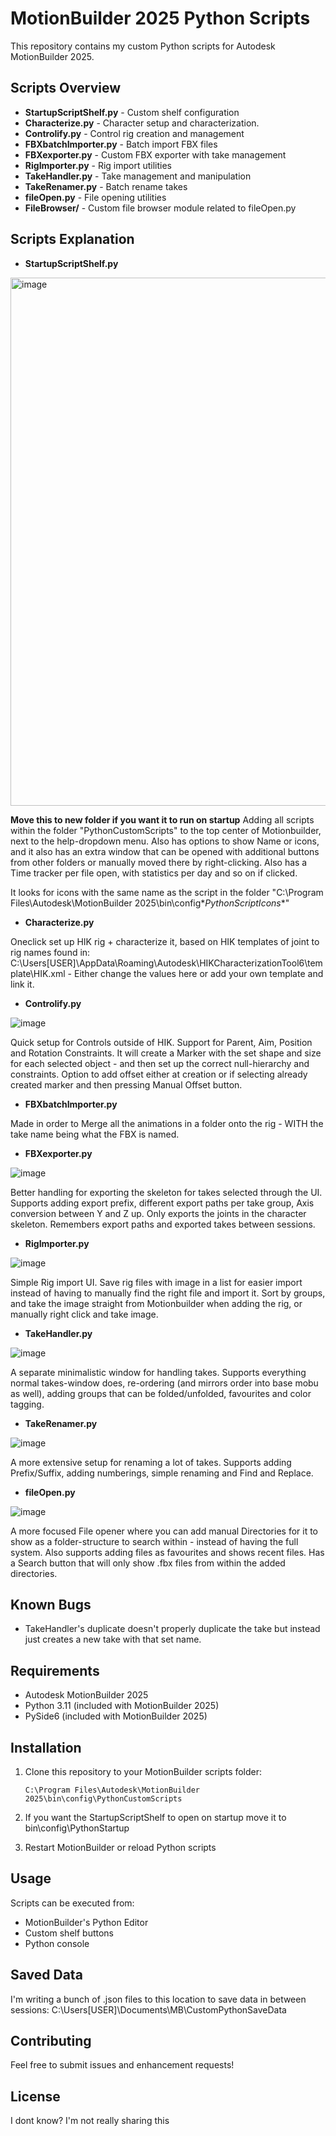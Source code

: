 # MotionBuilder 2025 Python Scripts

This repository contains my custom Python scripts for Autodesk MotionBuilder 2025.

## Scripts Overview

- **StartupScriptShelf.py** - Custom shelf configuration 
- **Characterize.py** - Character setup and characterization. 
- **Controlify.py** - Control rig creation and management
- **FBXbatchImporter.py** - Batch import FBX files
- **FBXexporter.py** - Custom FBX exporter with take management
- **RigImporter.py** - Rig import utilities
- **TakeHandler.py** - Take management and manipulation
- **TakeRenamer.py** - Batch rename takes
- **fileOpen.py** - File opening utilities
- **FileBrowser/** - Custom file browser module related to fileOpen.py

## Scripts Explanation

- **StartupScriptShelf.py**
<img width="845" alt="image" src="https://github.com/user-attachments/assets/b90fbf6b-b2f6-465b-8222-1e5631f30f3c" />

**Move this to new folder if you want it to run on startup**
Adding all scripts within the folder "PythonCustomScripts" to the top center of Motionbuilder, next to the help-dropdown menu. Also has options to show Name or icons, and it also has an extra window that can be opened with additional buttons from other folders or manually moved there by right-clicking. Also has a Time tracker per file open, with statistics per day and so on if clicked.

It looks for icons with the same name as the script in the folder "C:\Program Files\Autodesk\MotionBuilder 2025\bin\config\**PythonScriptIcons**"

- **Characterize.py**

Oneclick set up HIK rig + characterize it, based on HIK templates of joint to rig names found in: C:\Users\[USER]\AppData\Roaming\Autodesk\HIKCharacterizationTool6\template\HIK.xml - Either change the values here or add your own template and link it.
- **Controlify.py**

![image](https://github.com/user-attachments/assets/8104be3f-cccc-4c80-ac4e-1332e5ef2e76)


Quick setup for Controls outside of HIK. Support for Parent, Aim, Position and Rotation Constraints. It will create a Marker with the set shape and size for each selected object - and then set up the correct null-hierarchy and constraints. Option to add offset either at creation or if selecting already created marker and then pressing Manual Offset button.
- **FBXbatchImporter.py**

Made in order to Merge all the animations in a folder onto the rig - WITH the take name being what the FBX is named.
- **FBXexporter.py**

![image](https://github.com/user-attachments/assets/2f7c3fc2-14af-434b-91d5-b41b6530d6f1)

Better handling for exporting the skeleton for takes selected through the UI. Supports adding export prefix, different export paths per take group, Axis conversion between Y and Z up. Only exports the joints in the character skeleton. Remembers export paths and exported takes between sessions.
- **RigImporter.py**

![image](https://github.com/user-attachments/assets/95f4ad12-2fc1-41cf-a983-607067dceb3d)

Simple Rig import UI. Save rig files with image in a list for easier import instead of having to manually find the right file and import it. Sort by groups, and take the image straight from Motionbuilder when adding the rig, or manually right click and take image.
- **TakeHandler.py**

![image](https://github.com/user-attachments/assets/6fe7dabe-0999-4b8b-b2ce-7bbd284fed31)

A separate minimalistic window for handling takes. Supports everything normal takes-window does, re-ordering (and mirrors order into base mobu as well), adding groups that can be folded/unfolded, favourites and color tagging. 
- **TakeRenamer.py**

![image](https://github.com/user-attachments/assets/c68d8738-b701-4624-9901-5ed06d7401da)

A more extensive setup for renaming a lot of takes. Supports adding Prefix/Suffix, adding numberings, simple renaming and Find and Replace. 
- **fileOpen.py**

![image](https://github.com/user-attachments/assets/3bbd4351-b5ee-4af3-a632-e82d883637de)

A more focused File opener where you can add manual Directories for it to show as a folder-structure to search within - instead of having the full system. Also supports adding files as favourites and shows recent files. Has a Search button that will only show .fbx files from within the added directories.

## Known Bugs

- TakeHandler's duplicate doesn't properly duplicate the take but instead just creates a new take with that set name.

## Requirements

- Autodesk MotionBuilder 2025
- Python 3.11 (included with MotionBuilder 2025)
- PySide6 (included with MotionBuilder 2025)

## Installation

1. Clone this repository to your MotionBuilder scripts folder:
   ```
   C:\Program Files\Autodesk\MotionBuilder 2025\bin\config\PythonCustomScripts
   ```
2. If you want the StartupScriptShelf to open on startup move it to bin\config\PythonStartup

3. Restart MotionBuilder or reload Python scripts

## Usage

Scripts can be executed from:
- MotionBuilder's Python Editor
- Custom shelf buttons
- Python console

## Saved Data

I'm writing a bunch of .json files to this location to save data in between sessions:
C:\Users\[USER]\Documents\MB\CustomPythonSaveData

## Contributing

Feel free to submit issues and enhancement requests!

## License

I dont know? I'm not really sharing this 
